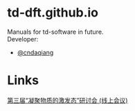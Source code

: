 # td-dft.github.io
Manuals for td-software in future.<br>
Developer:
- [@cndaqiang](https://github.com/cndaqiang)

# Links
[第三届“凝聚物质的激发态”研讨会 (线上会议)](https://td-dft.github.io/html/excitation.html)
